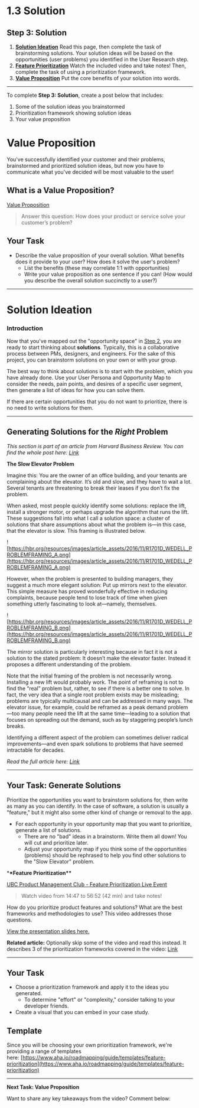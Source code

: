 # 1.3 Solution

## **Step 3: Solution**

1. **[Solution Ideation](https://community.ubcpm.club/curriculum/1-3/post/solution-ideation-O3Du4TsZwWYXV23)** Read this page, then complete the task of brainstorming solutions. Your solution ideas will be based on the opportunities (user problems) you identified in the User Research step.
2. **[Feature Prioritization](https://community.ubcpm.club/curriculum/1-3/post/feature-prioritization-EdrtANyEmHKorLI)** Watch the included video and take notes! Then, complete the task of using a prioritization framework.
3. **[Value Proposition](https://community.ubcpm.club/curriculum/1-3/post/value-proposition-At35aZPsa28U3lM)** Put the core benefits of your solution into words.

---

To complete **Step 3: Solution**, create a post below that includes:

1. Some of the solution ideas you brainstormed
2. Prioritization framework showing solution ideas
3. Your value proposition

# Value Proposition

You've successfully identified your customer and their problems, brainstormed and prioritized solution ideas, but now you have to communicate what you've decided will be most valuable to the user!

## What is a Value Proposition?

[Value Proposition](https://www.productplan.com/glossary/value-proposition/)

> Answer this question: How does your product or service solve your customer’s problem?

## **Your Task**

- Describe the value proposition of your overall solution. What benefits does it provide to your user? How does it solve the user's problem?
  - List the benefits (these may correlate 1:1 with opportunities)
  - Write your value proposition as one sentence if you can! (How would you describe the overall solution succinctly to a user?)

---

# **Solution Ideation**

### Introduction

Now that you've mapped out the "opportunity space" in [Step 2](https://community.ubcpm.club/curriculum/1-2), you are ready to start thinking about **solutions**. Typically, this is a collaborative process between PMs, designers, and engineers. For the sake of this project, you can brainstorm solutions on your own or with your group.

The best way to think about solutions is to start with the problem, which you have already done. Use your User Persona and Opportunity Map to consider the needs, pain points, and desires of a specific user segment, then generate a list of ideas for how you can solve them.

If there are certain opportunities that you do not want to prioritize, there is no need to write solutions for them.

---

## **Generating Solutions for the *Right* Problem**

_This section is part of an article from Harvard Business Review. You can find the whole post here: [Link](https://hbr.org/2017/01/are-you-solving-the-right-problems)_

**The Slow Elevator Problem**

Imagine this: You are the owner of an office building, and your tenants are complaining about the elevator. It’s old and slow, and they have to wait a lot. Several tenants are threatening to break their leases if you don’t fix the problem.

When asked, most people quickly identify some solutions: replace the lift, install a stronger motor, or perhaps upgrade the algorithm that runs the lift. These suggestions fall into what I call a solution space: a cluster of solutions that share assumptions about what the problem is—in this case, that the elevator is slow. This framing is illustrated below.

![https://hbr.org/resources/images/article_assets/2016/11/R1701D_WEDELL_PROBLEMFRAMING_A.png](https://hbr.org/resources/images/article_assets/2016/11/R1701D_WEDELL_PROBLEMFRAMING_A.png)

However, when the problem is presented to building managers, they suggest a much more elegant solution: Put up mirrors next to the elevator. This simple measure has proved wonderfully effective in reducing complaints, because people tend to lose track of time when given something utterly fascinating to look at—namely, themselves.

![https://hbr.org/resources/images/article_assets/2016/11/R1701D_WEDELL_PROBLEMFRAMING_B.png](https://hbr.org/resources/images/article_assets/2016/11/R1701D_WEDELL_PROBLEMFRAMING_B.png)

The mirror solution is particularly interesting because in fact it is not a solution to the stated problem: It doesn’t make the elevator faster. Instead it proposes a different understanding of the problem.

Note that the initial framing of the problem is not necessarily wrong. Installing a new lift would probably work. The point of reframing is not to find the “real” problem but, rather, to see if there is a better one to solve. In fact, the very idea that a single root problem exists may be misleading; problems are typically multicausal and can be addressed in many ways. The elevator issue, for example, could be reframed as a peak demand problem—too many people need the lift at the same time—leading to a solution that focuses on spreading out the demand, such as by staggering people’s lunch breaks.

Identifying a different aspect of the problem can sometimes deliver radical improvements—and even spark solutions to problems that have seemed intractable for decades.

_Read the full article here: [Link](https://hbr.org/2017/01/are-you-solving-the-right-problems)_

---

## **Your Task: Generate Solutions**

Prioritize the opportunities you want to brainstorm solutions for, then write as many as you can identify. In the case of software, a solution is usually a "feature," but it might also some other kind of change or removal to the app.

- For each opportunity in your opportunity map that you want to prioritize, generate a list of solutions.
  - There are no "bad" ideas in a brainstorm. Write them all down! You will cut and prioritize later.
  - Adjust your opportunity map if you think some of the opportunities (problems) should be rephrased to help you find other solutions to the "Slow Elevator" problem.

\***\*Feature Prioritization\*\***

[UBC Product Management Club - Feature Prioritization Live Event](https://youtu.be/qFY2QIoqcik)

> Watch video from 14:47 to 56:52 (42 min) and take notes!

How do you prioritize product features and solutions? What are the best frameworks and methodologies to use? This video addresses those questions.

[View the presentation slides here.](https://drive.google.com/file/d/1hcpnyEgteO7f6YwT4vVEsqmLFhTfbBy4/view)

**Related article:** Optionally skip some of the video and read this instead. It describes 3 of the prioritization frameworks covered in the video: [Link](https://productschool.com/blog/product-management-2/prioritization-techniques-product-managers/)

---

## **Your Task**

- Choose a prioritization framework and apply it to the ideas you generated.
  - To determine "effort" or "complexity," consider talking to your developer friends.
- Create a visual that you can embed in your case study.

## **Template**

Since you will be choosing your own prioritization framework, we're providing a range of templates here: [https://www.aha.io/roadmapping/guide/templates/feature-prioritization](https://www.aha.io/roadmapping/guide/templates/feature-prioritization)

---

**Next Task: Value Proposition**

Want to share any key takeaways from the video? Comment below:
